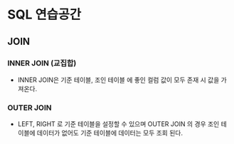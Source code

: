 # SQL 연습공간

## JOIN

### INNER JOIN (교집합)
- INNER JOIN은 기준 테이블, 조인 테이블 에 좋인 컬럼 값이 모두 존재 시 값을 가져온다.

### OUTER JOIN 
- LEFT, RIGHT 로 기준 테이블을 설정할 수 있으며 OUTER JOIN 의 경우 조인 테이블에 데이터가 없어도
  기준 테이블에 데이터는 모두 조회 된다.
